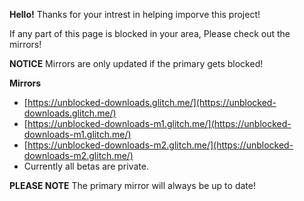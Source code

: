 **Hello!**
Thanks for your intrest in helping imporve this project!

If any part of this page is blocked in your area, Please check out the mirrors!

**NOTICE**
Mirrors are only updated if the primary gets blocked!

**Mirrors**

 - [https://unblocked-downloads.glitch.me/](https://unblocked-downloads.glitch.me/)
 - [https://unblocked-downloads-m1.glitch.me/](https://unblocked-downloads-m1.glitch.me/)
 - [https://unblocked-downloads-m2.glitch.me/](https://unblocked-downloads-m2.glitch.me/)
 - Currently all betas are private.

**PLEASE NOTE**
The primary mirror will always be up to date!
